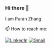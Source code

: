 ### Hi there 👋
I am Puran Zhang

📫 How to reach me:

[![LinkedIn](https://img.shields.io/badge/--linkedin?label=LinkedIn&logo=LinkedIn&style=social)](https://www.linkedin.com/in/puran-zhang/)
[![Gmail](https://img.shields.io/badge/--linkedin?label=Gmail&logo=gmail&style=social)](mailto:puranzha@gmail.com)

<!--
**puran-debugger/puran-debugger** is a ✨ _special_ ✨ repository because its `README.md` (this file) appears on your GitHub profile.

Here are some ideas to get you started:

- 🔭 I’m currently working on ...
- 🌱 I’m currently learning ...
- 👯 I’m looking to collaborate on ...
- 🤔 I’m looking for help with ...
- 💬 Ask me about ...
- 📫 How to reach me: ...
- 😄 Pronouns: ...
- ⚡ Fun fact: ...
-->
